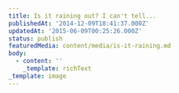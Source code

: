 ```yaml
---
title: Is it raining out? I can't tell...
publishedAt: '2014-12-09T18:41:37.000Z'
updatedAt: '2015-06-09T00:25:26.000Z'
status: publish
featuredMedia: content/media/is-it-raining.md
body:
  - content: ''
    _template: richText
_template: image
---
```


